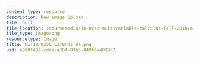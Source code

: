 ```yaml
---
content_type: resource
description: New image Upload
file: null
file_location: /coursemedia/18-02sc-multivariable-calculus-fall-2010/a900f49acdaea78493b5049f6a4819c2_MIT18_02SC_L27Brds_9a.png
file_type: image/png
resourcetype: Image
title: MIT18_02SC_L27Brds_9a.png
uid: a900f49a-cdae-a784-93b5-049f6a4819c2
---
```

